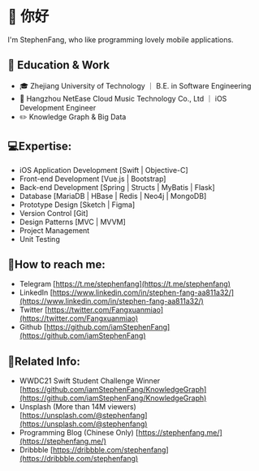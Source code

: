 # 👋 你好 
I'm StephenFang, who like programming lovely mobile applications.

## 🏫 Education & Work
 - 🎓 Zhejiang University of Technology ｜ B.E. in Software Engineering
 - 💼  Hangzhou NetEase Cloud Music Technology Co., Ltd ｜ iOS Development Engineer 
 - ✏️ Knowledge Graph & Big Data

## 💻Expertise:
- iOS Application Development [Swift | Objective-C]
- Front-end Development [Vue.js | Bootstrap]
- Back-end Development [Spring | Structs | MyBatis | Flask]
- Database [MariaDB | HBase | Redis | Neo4j | MongoDB]
- Prototype Design [Sketch | Figma]
- Version Control [Git]
- Design Patterns [MVC | MVVM]
- Project Management
- Unit Testing

## 📮How to reach me:
- Telegram [https://t.me/stephenfang](https://t.me/stephenfang)
- LinkedIn [https://www.linkedin.com/in/stephen-fang-aa811a32/](https://www.linkedin.com/in/stephen-fang-aa811a32/)
- Twitter [https://twitter.com/Fangxuanmiao](https://twitter.com/Fangxuanmiao)
- Github [https://github.com/iamStephenFang](https://github.com/iamStephenFang)

## 📁Related Info:
- WWDC21 Swift Student Challenge Winner [https://github.com/iamStephenFang/KnowledgeGraph](https://github.com/iamStephenFang/KnowledgeGraph)
- Unsplash (More than 14M viewers) [https://unsplash.com/@stephenfang](https://unsplash.com/@stephenfang)
- Programming Blog (Chinese Only) [https://stephenfang.me/](https://stephenfang.me/)
- Dribbble [https://dribbble.com/stephenfang](https://dribbble.com/stephenfang)
